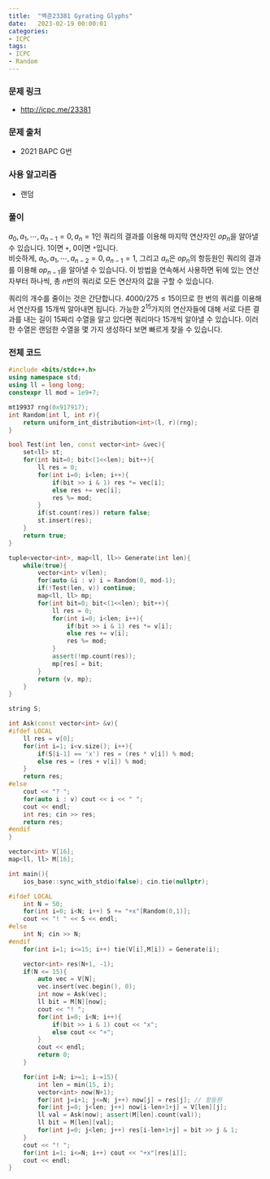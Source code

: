 ```yaml
---
title:  "백준23381 Gyrating Glyphs"
date:   2023-02-19 00:00:01
categories:
- ICPC
tags:
- ICPC
- Random
---
```


### 문제 링크
* http://icpc.me/23381

### 문제 출처
* 2021 BAPC G번

### 사용 알고리즘
* 랜덤

### 풀이
$a_0, a_1, \cdots, a_{n-1} = 0, a_n = 1$인 쿼리의 결과를 이용해 마지막 연산자인 $op_n$을 알아낼 수 있습니다. 1이면 `+`, 0이면 `*`입니다.<br>
비슷하게, $a_0, a_1, \cdots, a_{n-2} = 0, a_{n-1} = 1$, 그리고 $a_n$은 $op_n$의 항등원인 쿼리의 결과를 이용해 $op_{n-1}$을 알아낼 수 있습니다. 이 방법을 연속해서 사용하면 뒤에 있는 연산자부터 하나씩, 총 $n$번의 쿼리로 모든 연산자의 값을 구할 수 있습니다.

쿼리의 개수를 줄이는 것은 간단합니다. $4000 / 275 \leq 15$이므로 한 번의 쿼리를 이용해서 연산자를 15개씩 알아내면 됩니다. 가능한 $2^{15}$가지의 연산자들에 대해 서로 다른 결과를 내는 길이 15짜리 수열을 알고 있다면 쿼리마다 15개씩 알아낼 수 있습니다. 이러한 수열은 랜덤한 수열을 몇 가지 생성하다 보면 빠르게 찾을 수 있습니다.

### 전체 코드
```cpp
#include <bits/stdc++.h>
using namespace std;
using ll = long long;
constexpr ll mod = 1e9+7;

mt19937 rng(0x917917);
int Random(int l, int r){
    return uniform_int_distribution<int>(l, r)(rng);
}

bool Test(int len, const vector<int> &vec){
    set<ll> st;
    for(int bit=0; bit<(1<<len); bit++){
        ll res = 0;
        for(int i=0; i<len; i++){
            if(bit >> i & 1) res *= vec[i];
            else res += vec[i];
            res %= mod;
        }
        if(st.count(res)) return false;
        st.insert(res);
    }
    return true;
}

tuple<vector<int>, map<ll, ll>> Generate(int len){
    while(true){
        vector<int> v(len);
        for(auto &i : v) i = Random(0, mod-1);
        if(!Test(len, v)) continue;
        map<ll, ll> mp;
        for(int bit=0; bit<(1<<len); bit++){
            ll res = 0;
            for(int i=0; i<len; i++){
                if(bit >> i & 1) res *= v[i];
                else res += v[i];
                res %= mod;
            }
            assert(!mp.count(res));
            mp[res] = bit;
        }
        return {v, mp};
    }
}

string S;

int Ask(const vector<int> &v){
#ifdef LOCAL
    ll res = v[0];
    for(int i=1; i<v.size(); i++){
        if(S[i-1] == 'x') res = (res * v[i]) % mod;
        else res = (res + v[i]) % mod;
    }
    return res;
#else
    cout << "? ";
    for(auto i : v) cout << i << " ";
    cout << endl;
    int res; cin >> res;
    return res;
#endif
}

vector<int> V[16];
map<ll, ll> M[16];

int main(){
    ios_base::sync_with_stdio(false); cin.tie(nullptr);

#ifdef LOCAL
    int N = 50;
    for(int i=0; i<N; i++) S += "+x"[Random(0,1)];
    cout << "! " << S << endl;
#else
    int N; cin >> N;
#endif
    for(int i=1; i<=15; i++) tie(V[i],M[i]) = Generate(i);

    vector<int> res(N+1, -1);
    if(N <= 15){
        auto vec = V[N];
        vec.insert(vec.begin(), 0);
        int now = Ask(vec);
        ll bit = M[N][now];
        cout << "! ";
        for(int i=0; i<N; i++){
            if(bit >> i & 1) cout << "x";
            else cout << "+";
        }
        cout << endl;
        return 0;
    }

    for(int i=N; i>=1; i-=15){
        int len = min(15, i);
        vector<int> now(N+1);
        for(int j=i+1; j<=N; j++) now[j] = res[j]; // 항등원
        for(int j=0; j<len; j++) now[i-len+1+j] = V[len][j];
        ll val = Ask(now); assert(M[len].count(val));
        ll bit = M[len][val];
        for(int j=0; j<len; j++) res[i-len+1+j] = bit >> j & 1;
    }
    cout << "! ";
    for(int i=1; i<=N; i++) cout << "+x"[res[i]];
    cout << endl;
}
```
